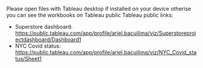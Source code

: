 Please open files with Tableau desktop if installed on your device otherise you can see the workbooks on Tableau public
Tableau public links:
- Superstore dashboard: https://public.tableau.com/app/profile/ariel.bacuilima/viz/Superstoreprojectdashboard/Dashboard1
- NYC Covid status: https://public.tableau.com/app/profile/ariel.bacuilima/viz/NYC_Covid_status/Sheet1
